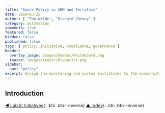 ```yaml
---
title: "Azure Policy in ARM and Terraform"
date: 2019-03-25
author: [ "Tom Wilde", "Richard Cheney" ]
category: automation
comments: true
featured: false
hidden: false
published: false
tags: [ policy, initiative, compliance, governance ]
header:
  overlay_image: images/header/whiteboard.png
  teaser: images/teaser/blueprint.png
sidebar:
  nav: "policy"
excerpt: Assign the monitoring and custom initiatives to the subscription.
---
```


## Introduction

[◄ Lab 8: Initiatives](../lab8){: .btn .btn--inverse} [▲ Index](../#labs){: .btn .btn--inverse}
